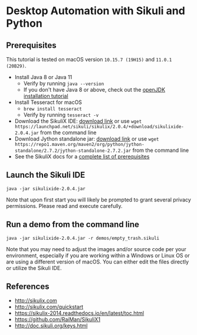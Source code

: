 # Desktop Automation with Sikuli and Python

## Prerequisites

This tutorial is tested on macOS version `10.15.7 (19H15)` and `11.0.1 (20B29)`.

* Install Java 8 or Java 11
  * Verify by running `java --version`
  * If you don't have Java 8 or above, check out the [openJDK installation tutorial](https://solarianprogrammer.com/2018/09/28/installing-openjdk-macos/)
* Install Tesseract for macOS
  * `brew install tesseract`
  * Verify by running `tesseract -v`
* Download the SikuliX IDE: [download link](https://launchpad.net/sikuli/sikulix/2.0.4/+download/sikulixide-2.0.4.jar) or use `wget https://launchpad.net/sikuli/sikulix/2.0.4/+download/sikulixide-2.0.4.jar` from the command line
* Download Jython standalone jar: [download link](https://repo1.maven.org/maven2/org/python/jython-standalone/2.7.2/jython-standalone-2.7.2.jar) or use `wget https://repo1.maven.org/maven2/org/python/jython-standalone/2.7.2/jython-standalone-2.7.2.jar` from the command line
* See the SikuliX docs for a [complete list of prerequisites](http://sikulix.com/quickstart)

## Launch the Sikuli IDE

`java -jar sikulixide-2.0.4.jar`

Note that upon first start you will likely be prompted to grant several privacy permissions. Please read and execute carefully.

## Run a demo from the command line

`java -jar sikulixide-2.0.4.jar -r demos/empty_trash.sikuli`

Note that you may need to adjust the images and/or source code per your environment, especially if you are working within a Windows or Linux OS or are using a different version of macOS. You can either edit the files directly or utilize the Sikuli IDE.

## References

* http://sikulix.com
* http://sikulix.com/quickstart
* https://sikulix-2014.readthedocs.io/en/latest/toc.html
* https://github.com/RaiMan/SikuliX1
* http://doc.sikuli.org/keys.html
